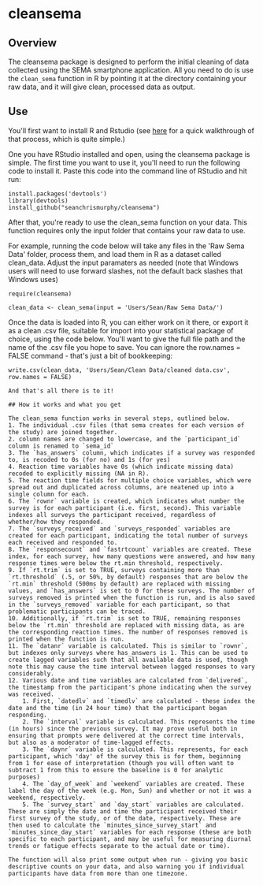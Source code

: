 # cleansema

## Overview
The cleansema package is designed to perform the initial cleaning of data collected using the SEMA smartphone application. All you need to do is use the `clean_sema` function in R by pointing it at the directory containing your raw data, and it will give clean, processed data as output. 

## Use
You'll first want to install R and Rstudio (see [here](https://www.researchgate.net/publication/316678011_A_Psychologist's_Guide_to_R]) for a quick walkthrough of that process, which is quite simple.)

One you have RStudio installed and open, using the cleansema package is simple. The first time you want to use it, you'll need to run the following code to install it. Paste this code into the command line of RStudio and hit run:

```
install.packages('devtools')
library(devtools)
install_github("seanchrismurphy/cleansema")
```

After that, you're ready to use the clean_sema function on your data. This function requires only the input folder that contains your raw data to use.


For example, running the code below will take any files in the 'Raw Sema Data' folder, process them, and load them in R as a dataset called clean_data. Adjust the input paramaters as needed (note that Windows users will need to use forward slashes, not the default back slashes that Windows uses)

```
require(cleansema)

clean_data <- clean_sema(input = 'Users/Sean/Raw Sema Data/')
```

Once the data is loaded into R, you can either work on it there, or export it as a clean .csv file, suitable for import into your statistical package of choice, using the code below. You'll want to give the full file path and the name of the .csv file you hope to save. You can ignore the row.names = FALSE command - that's just a bit of bookkeeping:

```
write.csv(clean_data, 'Users/Sean/Clean Data/cleaned data.csv', row.names = FALSE)

And that's all there is to it!

## How it works and what you get

The clean_sema function works in several steps, outlined below.
1. The individual .csv files (that sema creates for each version of the study) are joined together.
2. column names are changed to lowercase, and the `participant_id` column is renamed to `sema_id`
3. The `has_answers` column, which indicates if a survey was responded to, is recoded to 0s (for no) and 1s (for yes)
4. Reaction time variables have 0s (which indicate missing data) recoded to explicitly missing (NA in R).
5. The reaction time fields for multiple choice variables, which were spread out and duplicated across columns, are neatened up into a single column for each. 
6. The `rownr` variable is created, which indicates what number the survey is for each participant (i.e. first, second). This variable indexes all surveys the participant received, regardless of whether/how they responded. 
7. The `surveys_received` and `surveys_responded` variables are created for each participant, indicating the total number of surveys each received and responded to.
8. The `responsecount` and `fastrtcount` variables are created. These index, for each survey, how many questions were answered, and how many response times were below the rt.min threshold, respectively. 
9. If `rt.trim` is set to TRUE, surveys containing more than `rt.threshold` (.5, or 50%, by default) responses that are below the `rt.min` threshold (500ms by default) are replaced with missing values, and `has_answers` is set to 0 for these surveys. The number of surveys removed is printed when the function is run, and is also saved in the `surveys_removed` variable for each participant, so that problematic participants can be traced. 
10. Additionally, if `rt.trim` is set to TRUE, remaining responses below the `rt.min` threshold are replaced with missing data, as are the corresponding reaction times. The number of responses removed is printed when the function is run. 
11. The `datanr` variable is calculated. This is similar to `rownr`, but indexes only surveys where has_answers is 1. This can be used to create lagged variables such that all available data is used, though note this may cause the time interval between lagged responses to vary considerably. 
12. Various date and time variables are calculated from `delivered`, the timestamp from the participant's phone indicating when the survey was received. 
    1. First, `datedlv` and `timedlv` are calculated - these index the date and the time (in 24 hour time) that the participant began responding.
    2. The `interval` variable is calculated. This represents the time (in hours) since the previous survey. It may prove useful both in ensuring that prompts were delivered at the correct time intervals, but also as a moderator of time-lagged effects.
    3. The `daynr` variable is calculated. This represents, for each participant, which 'day' of the survey this is for them, beginning from 1 for ease of interpretation (though you will often want to subtract 1 from this to ensure the baseline is 0 for analytic purposes)
    4. The `day_of_week` and `weekend` variables are created. These label the day of the week (e.g. Mon, Sun) and whether or not it was a weekend, respectively. 
    5. The `survey_start` and `day_start` variables are calculated. These are simply the date and time the participant received their first survey of the study, or of the date, respectively. These are then used to calculate the `minutes_since_survey_start` and `minutes_since_day_start` variables for each response (these are both specific to each participant, and may be useful for measuring diurnal trends or fatigue effects separate to the actual date or time). 
    
The function will also print some output when run - giving you basic descriptive counts on your data, and also warning you if individual participants have data from more than one timezone.
